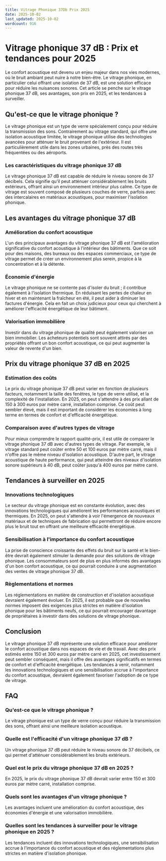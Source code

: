 ```yaml
---
title: Vitrage Phonique 37Db Prix 2025
date: 2025-10-02
last_updated: 2025-10-02
wordcount: 916
---
```


# Vitrage phonique 37 dB : Prix et tendances pour 2025

Le confort acoustique est devenu un enjeu majeur dans nos vies modernes, où le bruit ambiant peut nuire à notre bien-être. Le vitrage phonique, en particulier celui offrant une isolation de 37 dB, est une solution efficace pour réduire les nuisances sonores. Cet article se penche sur le vitrage phonique 37 dB, ses avantages, son prix en 2025, et les tendances à surveiller.

## Qu'est-ce que le vitrage phonique ?

Le vitrage phonique est un type de verre spécialement conçu pour réduire la transmission des sons. Contrairement au vitrage standard, qui offre une isolation acoustique limitée, le vitrage phonique utilise des technologies avancées pour atténuer le bruit provenant de l'extérieur. Il est particulièrement utile dans les zones urbaines, près des routes très fréquentées ou des aéroports.

### Les caractéristiques du vitrage phonique 37 dB

Le vitrage phonique 37 dB est capable de réduire le niveau sonore de 37 décibels. Cela signifie qu'il peut atténuer considérablement les bruits extérieurs, offrant ainsi un environnement intérieur plus calme. Ce type de vitrage est souvent composé de plusieurs couches de verre, parfois avec des intercalaires en matériaux acoustiques, pour maximiser l'isolation phonique.

## Les avantages du vitrage phonique 37 dB

### Amélioration du confort acoustique

L'un des principaux avantages du vitrage phonique 37 dB est l'amélioration significative du confort acoustique à l'intérieur des bâtiments. Que ce soit pour des maisons, des bureaux ou des espaces commerciaux, ce type de vitrage permet de créer un environnement plus serein, propice à la concentration et à la détente.

### Économie d'énergie

Le vitrage phonique ne se contente pas d'isoler du bruit ; il contribue également à l'isolation thermique. En réduisant les pertes de chaleur en hiver et en maintenant la fraîcheur en été, il peut aider à diminuer les factures d'énergie. Cela en fait un choix judicieux pour ceux qui cherchent à améliorer l'efficacité énergétique de leur bâtiment.

### Valorisation immobilière

Investir dans du vitrage phonique de qualité peut également valoriser un bien immobilier. Les acheteurs potentiels sont souvent attirés par des propriétés offrant un bon confort acoustique, ce qui peut augmenter la valeur de revente d'un bien.

## Prix du vitrage phonique 37 dB en 2025

### Estimation des coûts

Le prix du vitrage phonique 37 dB peut varier en fonction de plusieurs facteurs, notamment la taille des fenêtres, le type de verre utilisé, et la complexité de l'installation. En 2025, on peut s'attendre à des prix allant de 150 à 300 euros par mètre carré, installation comprise. Ce coût peut sembler élevé, mais il est important de considérer les économies à long terme en termes de confort et d'efficacité énergétique.

### Comparaison avec d'autres types de vitrage

Pour mieux comprendre le rapport qualité-prix, il est utile de comparer le vitrage phonique 37 dB avec d'autres types de vitrage. Par exemple, le vitrage standard peut coûter entre 50 et 100 euros par mètre carré, mais il n'offre pas le même niveau d'isolation acoustique. D'autre part, le vitrage acoustique de haute performance, qui peut atteindre des niveaux d'isolation sonore supérieurs à 40 dB, peut coûter jusqu'à 400 euros par mètre carré.

## Tendances à surveiller en 2025

### Innovations technologiques

Le secteur du vitrage phonique est en constante évolution, avec des innovations technologiques qui améliorent les performances acoustiques et thermiques. En 2025, on peut s'attendre à voir l'émergence de nouveaux matériaux et de techniques de fabrication qui permettront de réduire encore plus le bruit tout en offrant une meilleure efficacité énergétique.

### Sensibilisation à l'importance du confort acoustique

La prise de conscience croissante des effets du bruit sur la santé et le bien-être devrait également stimuler la demande pour des solutions de vitrage phonique. Les consommateurs sont de plus en plus informés des avantages d'un bon confort acoustique, ce qui pourrait conduire à une augmentation des ventes de vitrage phonique 37 dB.

### Règlementations et normes

Les réglementations en matière de construction et d'isolation acoustique devraient également évoluer. En 2025, il est probable que de nouvelles normes imposent des exigences plus strictes en matière d'isolation phonique pour les bâtiments neufs, ce qui pourrait encourager davantage de propriétaires à investir dans des solutions de vitrage phonique.

## Conclusion

Le vitrage phonique 37 dB représente une solution efficace pour améliorer le confort acoustique dans nos espaces de vie et de travail. Avec des prix estimés entre 150 et 300 euros par mètre carré en 2025, cet investissement peut sembler conséquent, mais il offre des avantages significatifs en termes de confort et d'efficacité énergétique. Les tendances à venir, notamment les innovations technologiques et une sensibilisation accrue à l'importance du confort acoustique, devraient également favoriser l'adoption de ce type de vitrage.

## FAQ

### Qu'est-ce que le vitrage phonique ?

Le vitrage phonique est un type de verre conçu pour réduire la transmission des sons, offrant ainsi une meilleure isolation acoustique.

### Quelle est l'efficacité d'un vitrage phonique 37 dB ?

Un vitrage phonique 37 dB peut réduire le niveau sonore de 37 décibels, ce qui permet d'atténuer considérablement les bruits extérieurs.

### Quel est le prix du vitrage phonique 37 dB en 2025 ?

En 2025, le prix du vitrage phonique 37 dB devrait varier entre 150 et 300 euros par mètre carré, installation comprise.

### Quels sont les avantages d'un vitrage phonique ?

Les avantages incluent une amélioration du confort acoustique, des économies d'énergie et une valorisation immobilière.

### Quelles sont les tendances à surveiller pour le vitrage phonique en 2025 ?

Les tendances incluent des innovations technologiques, une sensibilisation accrue à l'importance du confort acoustique et des réglementations plus strictes en matière d'isolation phonique.